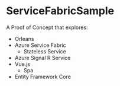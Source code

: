 # ServiceFabricSample

A Proof of Concept that explores:
* Orleans
* Azure Service Fabric
  * Stateless Service
* Azure Signal R Service
* Vue.js 
  * Spa
* Entity Framework Core
